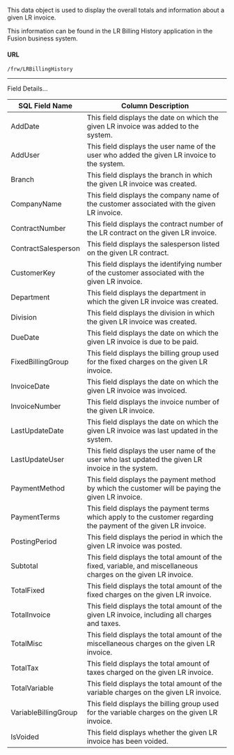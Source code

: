 
This data object is used to display the overall totals and information about a given LR invoice.

This information can be found in the LR Billing History application in the Fusion business system.

 
#### URL 
```
/frw/LRBillingHistory
``` 

<hr>
Field Details...

| **SQL Field Name**   | **Column Description**                                                                                           |
|---|---|
| AddDate              | This field displays the date on which the given LR invoice was added to the system.                              |
| AddUser              | This field displays the user name of the user who added the given LR invoice to the system.                      |
| Branch               | This field displays the branch in which the given LR invoice was created.                                        |
| CompanyName          | This field displays the company name of the customer associated with the given LR invoice.                       |
| ContractNumber       | This field displays the contract number of the LR contract on the given LR invoice.                              |
| ContractSalesperson  | This field displays the salesperson listed on the given LR contract.                                             |
| CustomerKey          | This field displays the identifying number of the customer associated with the given LR invoice.                 |
| Department           | This field displays the department in which the given LR invoice was created.                                    |
| Division             | This field displays the division in which the given LR invoice was created.                                      |
| DueDate              | This field displays the date on which the given LR invoice is due to be paid.                                    |
| FixedBillingGroup    | This field displays the billing group used for the fixed charges on the given LR invoice.                        |
| InvoiceDate          | This field displays the date on which the given LR invoice was invoiced.                                         |
| InvoiceNumber        | This field displays the invoice number of the given LR invoice.                                                  |
| LastUpdateDate       | This field displays the date on which the given LR invoice was last updated in the system.                       |
| LastUpdateUser       | This field displays the user name of the user who last updated the given LR invoice in the system.               |
| PaymentMethod        | This field displays the payment method by which the customer will be paying the given LR invoice.                |
| PaymentTerms         | This field displays the payment terms which apply to the customer regarding the payment of the given LR invoice. |
| PostingPeriod        | This field displays the period in which the given LR invoice was posted.                                         |
| Subtotal             | This field displays the total amount of the fixed, variable, and miscellaneous charges on the given LR invoice.  |
| TotalFixed           | This field displays the total amount of the fixed charges on the given LR invoice.                               |
| TotalInvoice         | This field displays the total amount of the given LR invoice, including all charges and taxes.                   |
| TotalMisc            | This field displays the total amount of the miscellaneous charges on the given LR invoice.                       |
| TotalTax             | This field displays the total amount of taxes charged on the given LR invoice.                                   |
| TotalVariable        | This field displays the total amount of the variable charges on the given LR invoice.                            |
| VariableBillingGroup | This field displays the billing group used for the variable charges on the given LR invoice.                     |
| IsVoided             | This field displays whether the given LR invoice has been voided.                                                |


